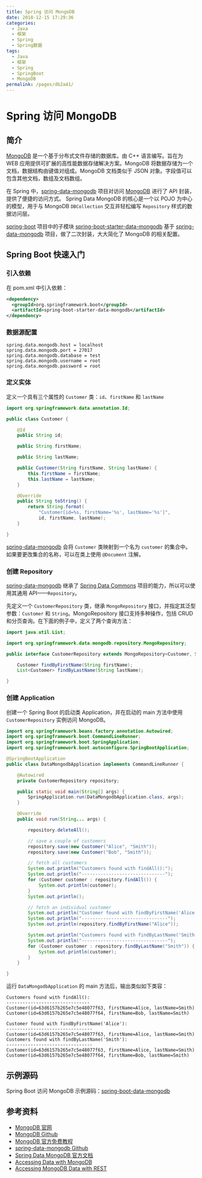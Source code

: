 ```yaml
---
title: Spring 访问 MongoDB
date: 2018-12-15 17:29:36
categories:
  - Java
  - 框架
  - Spring
  - Spring数据
tags:
  - Java
  - 框架
  - Spring
  - SpringBoot
  - MongoDB
permalink: /pages/db2a41/
---
```


# Spring 访问 MongoDB

## 简介

[MongoDB](https://www.mongodb.org/) 是一个基于分布式文件存储的数据库。由 C++ 语言编写。旨在为 WEB 应用提供可扩展的高性能数据存储解决方案。MongoDB 将数据存储为一个文档，数据结构由键值对组成。MongoDB 文档类似于 JSON 对象。字段值可以包含其他文档，数组及文档数组。

在 Spring 中，[spring-data-mongodb](https://github.com/spring-projects/spring-data-mongodb) 项目对访问 [MongoDB](https://www.mongodb.org/) 进行了 API 封装，提供了便捷的访问方式。 Spring Data MongoDB 的核心是一个以 POJO 为中心的模型，用于与 MongoDB `DBCollection` 交互并轻松编写 `Repository` 样式的数据访问层。

[spring-boot](https://github.com/spring-projects/spring-boot) 项目中的子模块 [spring-boot-starter-data-mongodb](https://github.com/spring-projects/spring-boot/tree/main/spring-boot-project/spring-boot-starters/spring-boot-starter-data-mongodb) 基于 [spring-data-mongodb](https://github.com/spring-projects/spring-data-mongodb) 项目，做了二次封装，大大简化了 MongoDB 的相关配置。

## Spring Boot 快速入门

### 引入依赖

在 pom.xml 中引入依赖：

```xml
<dependency>
  <groupId>org.springframework.boot</groupId>
  <artifactId>spring-boot-starter-data-mongodb</artifactId>
</dependency>
```

### 数据源配置

```properties
spring.data.mongodb.host = localhost
spring.data.mongodb.port = 27017
spring.data.mongodb.database = test
spring.data.mongodb.username = root
spring.data.mongodb.password = root
```

### 定义实体

定义一个具有三个属性的 `Customer` 类：`id`、`firstName` 和 `lastName`

```java
import org.springframework.data.annotation.Id;

public class Customer {

    @Id
    public String id;

    public String firstName;

    public String lastName;

    public Customer(String firstName, String lastName) {
        this.firstName = firstName;
        this.lastName = lastName;
    }

    @Override
    public String toString() {
        return String.format(
            "Customer[id=%s, firstName='%s', lastName='%s']",
            id, firstName, lastName);
    }

}
```

[spring-data-mongodb](https://github.com/spring-projects/spring-data-mongodb) 会将 `Customer` 类映射到一个名为 `customer` 的集合中。如果要更改集合的名称，可以在类上使用 `@Document` 注解。

### 创建 Repository

[spring-data-mongodb](https://github.com/spring-projects/spring-data-mongodb) 继承了 [Spring Data Commons](https://github.com/spring-projects/spring-data-commons) 项目的能力，所以可以使用其通用 API——`Repository`。

先定义一个 `CustomerRepository` 类，继承 `MongoRepository` 接口，并指定其泛型参数：`Customer` 和 `String`。MongoRepository 接口支持多种操作，包括 CRUD 和分页查询。在下面的例子中，定义了两个查询方法：

```java
import java.util.List;

import org.springframework.data.mongodb.repository.MongoRepository;

public interface CustomerRepository extends MongoRepository<Customer, String> {

    Customer findByFirstName(String firstName);
    List<Customer> findByLastName(String lastName);

}
```

### 创建 Application

创建一个 Spring Boot 的启动类 Application，并在启动的 main 方法中使用 `CustomerRepository` 实例访问 MongoDB。

```java
import org.springframework.beans.factory.annotation.Autowired;
import org.springframework.boot.CommandLineRunner;
import org.springframework.boot.SpringApplication;
import org.springframework.boot.autoconfigure.SpringBootApplication;

@SpringBootApplication
public class DataMongodbApplication implements CommandLineRunner {

    @Autowired
    private CustomerRepository repository;

    public static void main(String[] args) {
        SpringApplication.run(DataMongodbApplication.class, args);
    }

    @Override
    public void run(String... args) {

        repository.deleteAll();

        // save a couple of customers
        repository.save(new Customer("Alice", "Smith"));
        repository.save(new Customer("Bob", "Smith"));

        // fetch all customers
        System.out.println("Customers found with findAll():");
        System.out.println("-------------------------------");
        for (Customer customer : repository.findAll()) {
            System.out.println(customer);
        }
        System.out.println();

        // fetch an individual customer
        System.out.println("Customer found with findByFirstName('Alice'):");
        System.out.println("--------------------------------");
        System.out.println(repository.findByFirstName("Alice"));

        System.out.println("Customers found with findByLastName('Smith'):");
        System.out.println("--------------------------------");
        for (Customer customer : repository.findByLastName("Smith")) {
            System.out.println(customer);
        }
    }

}
```

运行 `DataMongodbApplication` 的 main 方法后，输出类似如下类容：

```
Customers found with findAll():
-------------------------------
Customer(id=63d6157b265e7c5e48077f63, firstName=Alice, lastName=Smith)
Customer(id=63d6157b265e7c5e48077f64, firstName=Bob, lastName=Smith)

Customer found with findByFirstName('Alice'):
--------------------------------
Customer(id=63d6157b265e7c5e48077f63, firstName=Alice, lastName=Smith)
Customers found with findByLastName('Smith'):
--------------------------------
Customer(id=63d6157b265e7c5e48077f63, firstName=Alice, lastName=Smith)
Customer(id=63d6157b265e7c5e48077f64, firstName=Bob, lastName=Smith)
```

## 示例源码

Spring Boot 访问 MongoDB 示例源码：[spring-boot-data-mongodb](https://github.com/dunwu/spring-tutorial/tree/master/codes/data/nosql/spring-boot-data-mongodb)

## 参考资料

- [MongoDB 官网](https://www.mongodb.com/)
- [MongoDB Github](https://github.com/mongodb/mongo)
- [MongoDB 官方免费教程](https://university.mongodb.com/)
- [spring-data-mongodb Github](https://github.com/spring-projects/spring-data-mongodb)
- [Spring Data MongoDB 官方文档](https://docs.spring.io/spring-data/mongodb/docs/current/reference/html/)
- [Accessing Data with MongoDB](https://spring.io/guides/gs/accessing-data-mongodb/)
- [Accessing MongoDB Data with REST](https://spring.io/guides/gs/accessing-mongodb-data-rest/)

